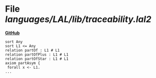 # File _languages/LAL/lib/traceability.lal2_
**[GitHub](https://github.com/softlang/yas/blob/master/languages/LAL/lib/traceability.lal2)**
```
sort Any
sort L1 <= Any
relation partOf : L1 # L1
relation partOfPlus : L1 # L1
relation partOfStar : L1 # L1
axiom partAsym {
 forall x <- L1.
...
```
